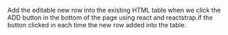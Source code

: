 Add the  editable new row into the existing HTML table when we click the ADD button in the bottom of the page using react and reactstrap.if the button clicked in each time the new row added into the table.
